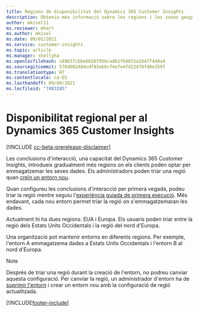 ```yaml
---
title: Regions de disponibilitat del Dynamics 365 Customer Insights
description: Obteniu més informació sobre les regions i les zones geogràfiques a les quals es desplega el servei.
author: mkisel11
ms.reviewer: mhart
ms.author: mkisel
ms.date: 09/01/2021
ms.service: customer-insights
ms.topic: article
ms.manager: shellyha
ms.openlocfilehash: c89637cbbe6626f95bcadb1f69831a1647f448a4
ms.sourcegitcommit: 5704002484cdf85ebbcf4e7e4fd12470fd8e259f
ms.translationtype: HT
ms.contentlocale: ca-ES
ms.lasthandoff: 09/08/2021
ms.locfileid: "7483285"
---
```

# <a name="regional-availability-for-dynamics-365-customer-insights"></a>Disponibilitat regional per al Dynamics 365 Customer Insights

[!INCLUDE [cc-beta-prerelease-disclaimer](includes/cc-beta-prerelease-disclaimer.md)]

Les conclusions d'interacció, una capacitat del Dynamics 365 Customer Insights, introdueix gradualment més regions on els clients poden optar per emmagatzemar les seves dades. Els administradors poden triar una regió quan [creïn un entorn nou](manage-environments-workspaces.md#create-an-environment). 

Quan configureu les conclusions d'interacció per primera vegada, podeu triar la regió mentre seguiu l'[experiència guiada de primera execució](quickstart.md). Més endavant, cada nou entorn permet triar la regió on s'emmagatzemaran les dades.

Actualment hi ha dues regions: EUA i Europa. Els usuaris poden triar entre la regió dels Estats Units Occidentals i la regió del nord d'Europa.

Una organització pot mantenir entorns en diferents regions. Per exemple, l'entorn A emmagatzema dades a Estats Units Occidentals i l'entorn B al nord d'Europa.

> [!NOTE]
> Després de triar una regió durant la creació de l'entorn, no podreu canviar aquesta configuració. Per canviar la regió, un administrador d'entorn ha de [suprimir l'entorn](manage-environments-workspaces.md#delete-an-environment) i crear un entorn nou amb la configuració de regió actualitzada.


[!INCLUDE[footer-include](../includes/footer-banner.md)]
